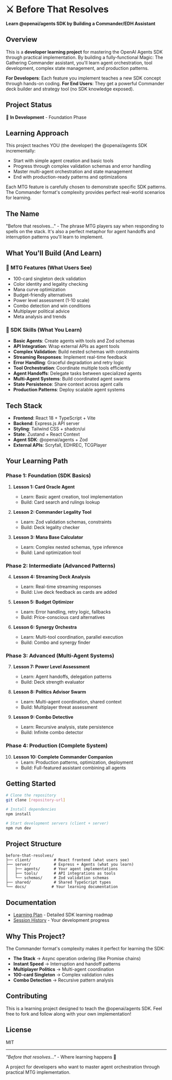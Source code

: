 # ⚔️ Before That Resolves

**Learn @openai/agents SDK by Building a Commander/EDH Assistant**

## Overview

This is a **developer learning project** for mastering the OpenAI Agents SDK through practical implementation. By building a fully-functional Magic: The Gathering Commander assistant, you'll learn agent orchestration, tool development, complex state management, and production patterns.

**For Developers**: Each feature you implement teaches a new SDK concept through hands-on coding.
**For End Users**: They get a powerful Commander deck builder and strategy tool (no SDK knowledge exposed).

## Project Status

🚧 **In Development** - Foundation Phase

## Learning Approach

This project teaches YOU (the developer) the @openai/agents SDK incrementally:
- Start with simple agent creation and basic tools
- Progress through complex validation schemas and error handling
- Master multi-agent orchestration and state management
- End with production-ready patterns and optimizations

Each MTG feature is carefully chosen to demonstrate specific SDK patterns. The Commander format's complexity provides perfect real-world scenarios for learning.

## The Name

"Before that resolves..." - The phrase MTG players say when responding to spells on the stack. It's also a perfect metaphor for agent handoffs and interruption patterns you'll learn to implement.

## What You'll Build (And Learn)

### 🎴 MTG Features (What Users See)
- 100-card singleton deck validation
- Color identity and legality checking
- Mana curve optimization
- Budget-friendly alternatives
- Power level assessment (1-10 scale)
- Combo detection and win conditions
- Multiplayer political advice
- Meta analysis and trends

### 🎯 SDK Skills (What You Learn)
- **Basic Agents**: Create agents with tools and Zod schemas
- **API Integration**: Wrap external APIs as agent tools
- **Complex Validation**: Build nested schemas with constraints
- **Streaming Responses**: Implement real-time feedback
- **Error Handling**: Graceful degradation and retry logic
- **Tool Orchestration**: Coordinate multiple tools efficiently
- **Agent Handoffs**: Delegate tasks between specialized agents
- **Multi-Agent Systems**: Build coordinated agent swarms
- **State Persistence**: Share context across agent calls
- **Production Patterns**: Deploy scalable agent systems

## Tech Stack

- **Frontend**: React 18 + TypeScript + Vite
- **Backend**: Express.js API server
- **Styling**: Tailwind CSS + shadcn/ui
- **State**: Zustand + React Context
- **Agent SDK**: @openai/agents + Zod
- **External APIs**: Scryfall, EDHREC, TCGPlayer

## Your Learning Path

### Phase 1: Foundation (SDK Basics)
1. **Lesson 1: Card Oracle Agent**
   - Learn: Basic agent creation, tool implementation
   - Build: Card search and rulings lookup

2. **Lesson 2: Commander Legality Tool**
   - Learn: Zod validation schemas, constraints
   - Build: Deck legality checker

3. **Lesson 3: Mana Base Calculator**
   - Learn: Complex nested schemas, type inference
   - Build: Land optimization tool

### Phase 2: Intermediate (Advanced Patterns)
4. **Lesson 4: Streaming Deck Analysis**
   - Learn: Real-time streaming responses
   - Build: Live deck feedback as cards are added

5. **Lesson 5: Budget Optimizer**
   - Learn: Error handling, retry logic, fallbacks
   - Build: Price-conscious card alternatives

6. **Lesson 6: Synergy Orchestra**
   - Learn: Multi-tool coordination, parallel execution
   - Build: Combo and synergy finder

### Phase 3: Advanced (Multi-Agent Systems)
7. **Lesson 7: Power Level Assessment**
   - Learn: Agent handoffs, delegation patterns
   - Build: Deck strength evaluator

8. **Lesson 8: Politics Advisor Swarm**
   - Learn: Multi-agent coordination, shared context
   - Build: Multiplayer threat assessment

9. **Lesson 9: Combo Detective**
   - Learn: Recursive analysis, state persistence
   - Build: Infinite combo detector

### Phase 4: Production (Complete System)
10. **Lesson 10: Complete Commander Companion**
    - Learn: Production patterns, optimization, deployment
    - Build: Full-featured assistant combining all agents

## Getting Started

```bash
# Clone the repository
git clone [repository-url]

# Install dependencies
npm install

# Start development servers (client + server)
npm run dev
```

## Project Structure

```
before-that-resolves/
├── client/          # React frontend (what users see)
├── server/          # Express + Agents (what you learn)
│   ├── agents/      # Your agent implementations
│   ├── tools/       # API integrations as tools
│   └── schemas/     # Zod validation schemas
├── shared/          # Shared TypeScript types
└── docs/           # Your learning documentation
```

## Documentation

- [Learning Plan](docs/project-plan.md) - Detailed SDK learning roadmap
- [Session History](docs/sessions.md) - Your development progress

## Why This Project?

The Commander format's complexity makes it perfect for learning the SDK:
- **The Stack** → Async operation ordering (like Promise chains)
- **Instant Speed** → Interruption and handoff patterns
- **Multiplayer Politics** → Multi-agent coordination
- **100-card Singleton** → Complex validation rules
- **Combo Detection** → Recursive pattern analysis

## Contributing

This is a learning project designed to teach the @openai/agents SDK. Feel free to fork and follow along with your own implementation!

## License

MIT

---

*"Before that resolves..."* - Where learning happens 🎴

A project for developers who want to master agent orchestration through practical MTG implementation.